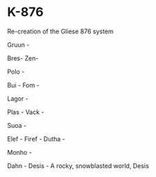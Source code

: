 # K-876
Re-creation of the Gliese 876 system

Gruun - 

  Bres-
  Zen-
  
Polo -

  Bui -
  Fom -
  
Lagor - 

  Plas -
  Vack -
  
Suoa -

  Elef -
  Firef -
  Dutha -
  
Monho -

  Dahn -
  Desis - A rocky, snowblasted world, Desis 
